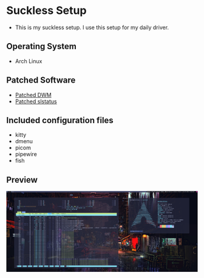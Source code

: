 # Suckless Setup

- This is my suckless setup. I use this setup for my daily driver.

## Operating System

- Arch Linux

## Patched Software

- [Patched DWM](https://github.com/markchristianlacap/dwm)
- [Patched slstatus](https://github.com/markchristianlacap/slstatus)

## Included configuration files

- kitty
- dmenu
- picom
- pipewire
- fish

## Preview

![Preview](./preview.png)
